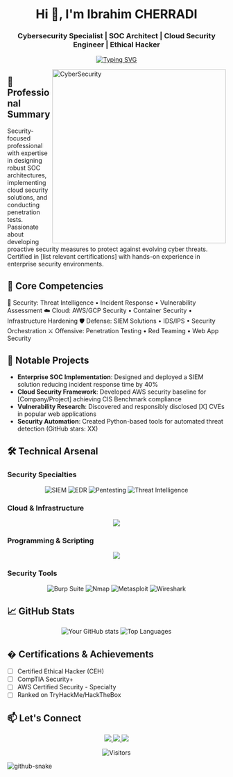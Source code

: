 <h1 align="center">Hi 👋, I'm Ibrahim CHERRADI</h1>
<h3 align="center">Cybersecurity Specialist | SOC Architect | Cloud Security Engineer | Ethical Hacker</h3>

<div align="center">
  
[![Typing SVG](https://readme-typing-svg.herokuapp.com?font=Fira+Code&weight=600&size=25&pause=1000&color=4FB4D8&center=true&vCenter=true&width=600&lines=Security+First+Approach;Defender+of+Digital+Frontiers;Secure+by+Design;Trust+but+Verify;Red+Team+Mindset+with+Blue+Team+Discipline)](https://git.io/typing-svg)

</div>

<img align="right" alt="CyberSecurity" width="400" src="https://media.giphy.com/media/L1R1tvI9svkIWwpVYr/giphy.gif">

## 🔭 Professional Summary
Security-focused professional with expertise in designing robust SOC architectures, implementing cloud security solutions, and conducting penetration tests. Passionate about developing proactive security measures to protect against evolving cyber threats. Certified in [list relevant certifications] with hands-on experience in enterprise security environments.

## 🚀 Core Competencies
🔐 Security: Threat Intelligence • Incident Response • Vulnerability Assessment
☁️ Cloud: AWS/GCP Security • Container Security • Infrastructure Hardening
🛡️ Defense: SIEM Solutions • IDS/IPS • Security Orchestration
⚔️ Offensive: Penetration Testing • Red Teaming • Web App Security

## 🌟 Notable Projects
- **Enterprise SOC Implementation**: Designed and deployed a SIEM solution reducing incident response time by 40%
- **Cloud Security Framework**: Developed AWS security baseline for [Company/Project] achieving CIS Benchmark compliance
- **Vulnerability Research**: Discovered and responsibly disclosed [X] CVEs in popular web applications
- **Security Automation**: Created Python-based tools for automated threat detection (GitHub stars: XX)

## 🛠️ Technical Arsenal

### Security Specialties
<p align="center">
  <img src="https://img.shields.io/badge/SIEM-FF6D00?style=for-the-badge&logo=elastic&logoColor=white" alt="SIEM"/>
  <img src="https://img.shields.io/badge/EDR-4FB4D8?style=for-the-badge&logo=shield&logoColor=white" alt="EDR"/>
  <img src="https://img.shields.io/badge/Penetration%20Testing-1572B6?style=for-the-badge&logo=target&logoColor=white" alt="Pentesting"/>
  <img src="https://img.shields.io/badge/Threat%20Intel-FF0000?style=for-the-badge&logo=google-chrome&logoColor=white" alt="Threat Intelligence"/>
</p>

### Cloud & Infrastructure
<p align="center">
  <img src="https://skillicons.dev/icons?i=aws,gcp,azure,docker,kubernetes,terraform,ansible" />
</p>

### Programming & Scripting
<p align="center">
  <img src="https://skillicons.dev/icons?i=python,bash,powershell,go" />
</p>

### Security Tools
<p align="center">
  <img src="https://img.shields.io/badge/Burp%20Suite-FF6D00?style=for-the-badge&logo=burpsuite&logoColor=white" alt="Burp Suite"/>
  <img src="https://img.shields.io/badge/Nmap-1572B6?style=for-the-badge&logo=nmap&logoColor=white" alt="Nmap"/>
  <img src="https://img.shields.io/badge/Metasploit-FF0000?style=for-the-badge&logo=metasploit&logoColor=white" alt="Metasploit"/>
  <img src="https://img.shields.io/badge/Wireshark-1679C7?style=for-the-badge&logo=wireshark&logoColor=white" alt="Wireshark"/>
</p>

## 📈 GitHub Stats
<div align="center">
  
![Your GitHub stats](https://github-readme-stats.vercel.app/api?username=yourusername&show_icons=true&theme=radical&hide_border=true)
![Top Languages](https://github-readme-stats.vercel.app/api/top-langs/?username=yourusername&layout=compact&theme=radical&hide_border=true)

</div>

## � Certifications & Achievements
- [ ] Certified Ethical Hacker (CEH)
- [ ] CompTIA Security+
- [ ] AWS Certified Security - Specialty
- [ ] Ranked on TryHackMe/HackTheBox

## 📫 Let's Connect
<p align="center">
  <a href="https://linkedin.com/in/yourprofile">
    <img src="https://img.shields.io/badge/LinkedIn-0077B5?style=for-the-badge&logo=linkedin&logoColor=white"/>
  </a>
  <a href="https://tryhackme.com/p/yourprofile">
    <img src="https://img.shields.io/badge/TryHackMe-212C42?style=for-the-badge&logo=tryhackme&logoColor=white"/>
  </a>
  <a href="mailto:ibrahimch.944@gmail.com">
    <img src="https://img.shields.io/badge/Email-D14836?style=for-the-badge&logo=gmail&logoColor=white"/>
  </a>
</p>

<div align="center">
  
![Visitors](https://komarev.com/ghpvc/?username=yourusername&label=Profile%20views&color=0e75b6&style=flat)
  
</div>

<picture>
  <source media="(prefers-color-scheme: dark)" srcset="github-snake-dark.svg" />
  <source media="(prefers-color-scheme: light)" srcset="github-snake.svg" />
  <img alt="github-snake" src="github-snake.svg" />
</picture>
